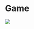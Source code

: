 # Game

<a href = "https://github.com/ozgun-kara/Game" target = "_blank"> <img src = "https://i.ibb.co/B3nNGYP/SS.jpg" /> </a>
